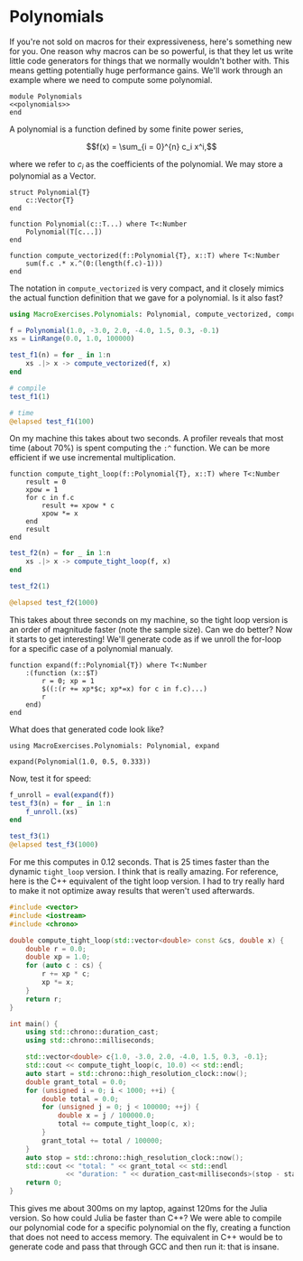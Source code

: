 # Polynomials
If you're not sold on macros for their expressiveness, here's something new for you. One reason why macros can be so powerful, is that they let us write little code generators for things that we normally wouldn't bother with. This means getting potentially huge performance gains. We'll work through an example where we need to compute some polynomial.

``` {.julia file=src/Polynomials.jl}
module Polynomials
<<polynomials>>
end
```

A polynomial is a function defined by some finite power series,

```math
f(x) = \sum_{i = 0}^{n} c_i x^i,
```

where we refer to $c_i$ as the coefficients of the polynomial. We may store a polynomial as a Vector.

``` {.julia #polynomials}
struct Polynomial{T}
    c::Vector{T}
end

function Polynomial(c::T...) where T<:Number
    Polynomial(T[c...])
end

function compute_vectorized(f::Polynomial{T}, x::T) where T<:Number
    sum(f.c .* x.^(0:(length(f.c)-1)))
end
```

The notation in `compute_vectorized` is very compact, and it closely mimics the actual function definition that we gave for a polynomial. Is it also fast?

```julia
using MacroExercises.Polynomials: Polynomial, compute_vectorized, compute_tight_loop

f = Polynomial(1.0, -3.0, 2.0, -4.0, 1.5, 0.3, -0.1)
xs = LinRange(0.0, 1.0, 100000)

test_f1(n) = for _ in 1:n
    xs .|> x -> compute_vectorized(f, x)
end

# compile
test_f1(1)

# time
@elapsed test_f1(100)
```

On my machine this takes about two seconds. A profiler reveals that most time (about 70%) is spent computing the `:^` function. We can be more efficient if we use incremental multiplication.

``` {.julia #polynomials}
function compute_tight_loop(f::Polynomial{T}, x::T) where T<:Number
    result = 0
    xpow = 1
    for c in f.c
        result += xpow * c
        xpow *= x
    end
    result
end
```

```julia
test_f2(n) = for _ in 1:n
    xs .|> x -> compute_tight_loop(f, x)
end

test_f2(1)

@elapsed test_f2(1000)
```

This takes about three seconds on my machine, so the tight loop version is an order of magnitude faster (note the sample size). Can we do better? Now it starts to get interesting! We'll generate code as if we unroll the for-loop for a specific case of a polynomial manualy.

``` {.julia #polynomials}
function expand(f::Polynomial{T}) where T<:Number
    :(function (x::$T)
        r = 0; xp = 1
        $((:(r += xp*$c; xp*=x) for c in f.c)...)
        r
    end)
end
```

What does that generated code look like?

```@example 1
using MacroExercises.Polynomials: Polynomial, expand

expand(Polynomial(1.0, 0.5, 0.333))
```

Now, test it for speed:

```julia
f_unroll = eval(expand(f))
test_f3(n) = for _ in 1:n
    f_unroll.(xs)
end

test_f3(1)
@elapsed test_f3(1000)
```

For me this computes in 0.12 seconds. That is 25 times faster than the dynamic `tight_loop` version. I think that is really amazing. For reference, here is the C++ equivalent of the tight loop version. I had to try really hard to make it not optimize away results that weren't used afterwards.

``` {.cpp file=src/polynomials.cpp}
#include <vector>
#include <iostream>
#include <chrono>

double compute_tight_loop(std::vector<double> const &cs, double x) {
    double r = 0.0;
    double xp = 1.0;
    for (auto c : cs) {
        r += xp * c;
        xp *= x;
    }
    return r;
}

int main() {
    using std::chrono::duration_cast;
    using std::chrono::milliseconds;

    std::vector<double> c{1.0, -3.0, 2.0, -4.0, 1.5, 0.3, -0.1};
    std::cout << compute_tight_loop(c, 10.0) << std::endl;
    auto start = std::chrono::high_resolution_clock::now();
    double grant_total = 0.0;
    for (unsigned i = 0; i < 1000; ++i) {
        double total = 0.0;
        for (unsigned j = 0; j < 100000; ++j) {
            double x = j / 100000.0;
            total += compute_tight_loop(c, x);
        }
        grant_total += total / 100000;
    }
    auto stop = std::chrono::high_resolution_clock::now();
    std::cout << "total: " << grant_total << std::endl
              << "duration: " << duration_cast<milliseconds>(stop - start) << std::endl;
    return 0;
}
```

This gives me about 300ms on my laptop, against 120ms for the Julia version. So how could Julia be faster than C++? We were able to compile our polynomial code for a specific polynomial on the fly, creating a function that does not need to access memory. The equivalent in C++ would be to generate code and pass that through GCC and then run it: that is insane.
